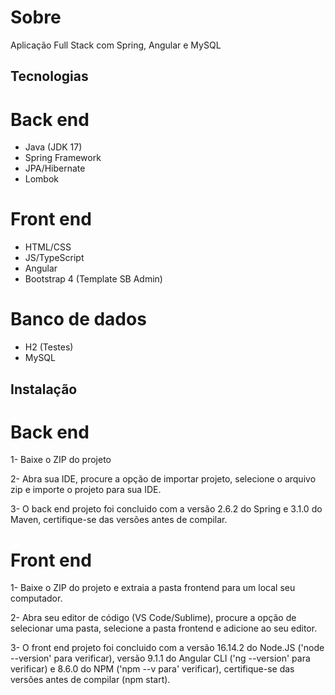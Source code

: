 # Sobre
Aplicação Full Stack com Spring, Angular e MySQL

## Tecnologias

# Back end
* Java (JDK 17)
* Spring Framework
* JPA/Hibernate
* Lombok 

# Front end
* HTML/CSS
* JS/TypeScript
* Angular
* Bootstrap 4 (Template SB Admin)

# Banco de dados
* H2 (Testes)
* MySQL

## Instalação

# Back end

1- Baixe o ZIP do projeto

2- Abra sua IDE, procure a opção de importar projeto, selecione o arquivo zip e importe o projeto para sua IDE.

3- O back end projeto foi concluido com a versão 2.6.2 do Spring e 3.1.0 do Maven, certifique-se das versões antes de compilar.

# Front end

1- Baixe o ZIP do projeto e extraia a pasta frontend para um local seu computador.

2- Abra seu editor de código (VS Code/Sublime), procure a opção de selecionar uma pasta, selecione a pasta frontend e adicione ao seu editor.

3- O front end projeto foi concluido com a versão 16.14.2 do Node.JS ('node --version' para verificar), versão 9.1.1 do Angular CLI ('ng --version' para verificar) e 8.6.0 do NPM ('npm --v para' verificar), certifique-se das versões antes de compilar (npm start).
